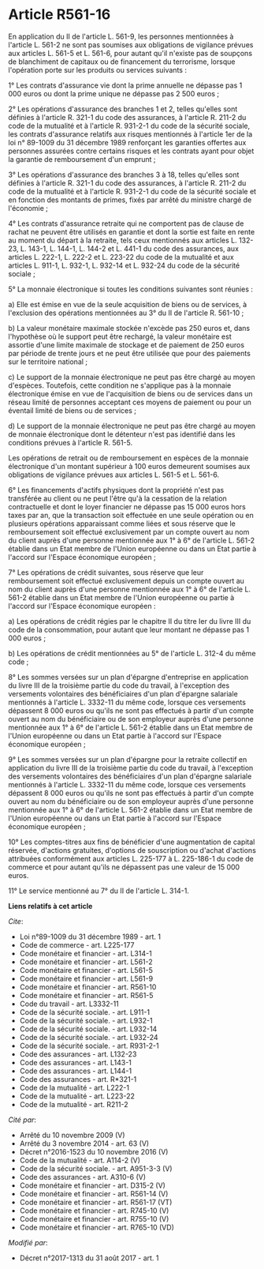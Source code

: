 # Article R561-16

En application du II de l'article L. 561-9, les personnes mentionnées à l'article L. 561-2 ne sont pas soumises aux
obligations de vigilance prévues aux articles L. 561-5 et L. 561-6, pour autant qu'il n'existe pas de soupçons de blanchiment
de capitaux ou de financement du terrorisme, lorsque l'opération porte sur les produits ou services suivants :

1° Les contrats d'assurance vie dont la prime annuelle ne dépasse pas 1 000 euros ou dont la prime unique ne dépasse pas 2
500 euros ;

2° Les opérations d'assurance des branches 1 et 2, telles qu'elles sont définies à l'article R. 321-1 du code des assurances,
à l'article R. 211-2 du code de la mutualité et à l'article R. 931-2-1 du code de la sécurité sociale, les contrats
d'assurance relatifs aux risques mentionnés à l'article 1er de la loi n° 89-1009 du 31 décembre 1989 renforçant les garanties
offertes aux personnes assurées contre certains risques et les contrats ayant pour objet la garantie de remboursement d'un
emprunt ;

3° Les opérations d'assurance des branches 3 à 18, telles qu'elles sont définies à l'article R. 321-1 du code des assurances,
à l'article R. 211-2 du code de la mutualité et à l'article R. 931-2-1 du code de la sécurité sociale et en fonction des
montants de primes, fixés par arrêté du ministre chargé de l'économie ;

4° Les contrats d'assurance retraite qui ne comportent pas de clause de rachat ne peuvent être utilisés en garantie et dont
la sortie est faite en rente au moment du départ à la retraite, tels ceux mentionnés aux articles L. 132-23, L. 143-1, 
L. 144-1, L. 144-2 et L. 441-1 du code des assurances, aux articles L. 222-1, L. 222-2 et L. 223-22 du code de la mutualité
et aux articles L. 911-1, L. 932-1, L. 932-14 et L. 932-24 du code de la sécurité sociale ;

5° La monnaie électronique si toutes les conditions suivantes sont réunies :

a) Elle est émise en vue de la seule acquisition de biens ou de services, à l'exclusion des opérations mentionnées au 3° du
II de l'article R. 561-10 ;

b) La valeur monétaire maximale stockée n'excède pas 250 euros et, dans l'hypothèse où le support peut être rechargé, la
valeur monétaire est assortie d'une limite maximale de stockage et de paiement de 250 euros par période de trente jours et ne
peut être utilisée que pour des paiements sur le territoire national ;

c) Le support de la monnaie électronique ne peut pas être chargé au moyen d'espèces. Toutefois, cette condition ne s'applique
pas à la monnaie électronique émise en vue de l'acquisition de biens ou de services dans un réseau limité de personnes
acceptant ces moyens de paiement ou pour un éventail limité de biens ou de services ;

d) Le support de la monnaie électronique ne peut pas être chargé au moyen de monnaie électronique dont le détenteur n'est pas
identifié dans les conditions prévues à l'article R. 561-5.

Les opérations de retrait ou de remboursement en espèces de la monnaie électronique d'un montant supérieur à 100 euros
demeurent soumises aux obligations de vigilance prévues aux articles L. 561-5 et L. 561-6.

6° Les financements d'actifs physiques dont la propriété n'est pas transférée au client ou ne peut l'être qu'à la cessation
de la relation contractuelle et dont le loyer financier ne dépasse pas 15 000 euros hors taxes par an, que la transaction
soit effectuée en une seule opération ou en plusieurs opérations apparaissant comme liées et sous réserve que le
remboursement soit effectué exclusivement par un compte ouvert au nom du client auprès d'une personne mentionnée aux 1° à 6°
de l'article L. 561-2 établie dans un Etat membre de l'Union européenne ou dans un Etat partie à l'accord sur l'Espace
économique européen ;

7° Les opérations de crédit suivantes, sous réserve que leur remboursement soit effectué exclusivement depuis un compte
ouvert au nom du client auprès d'une personne mentionnée aux 1° à 6° de l'article L. 561-2 établie dans un Etat membre de
l'Union européenne ou partie à l'accord sur l'Espace économique européen :

a) Les opérations de crédit régies par le chapitre II du titre Ier du livre III du code de la consommation, pour autant que
leur montant ne dépasse pas 1 000 euros ;

b) Les opérations de crédit mentionnées au 5° de l'article L. 312-4 du même code ;

8° Les sommes versées sur un plan d'épargne d'entreprise en application du livre III de la troisième partie du code du
travail, à l'exception des versements volontaires des bénéficiaires d'un plan d'épargne salariale mentionnés à l'article L.
3332-11 du même code, lorsque ces versements dépassent 8 000 euros ou qu'ils ne sont pas effectués à partir d'un compte
ouvert au nom du bénéficiaire ou de son employeur auprès d'une personne mentionnée aux 1° à 6° de l'article L. 561-2 établie
dans un Etat membre de l'Union européenne ou dans un Etat partie à l'accord sur l'Espace économique européen ;

9° Les sommes versées sur un plan d'épargne pour la retraite collectif en application du livre III de la troisième partie du
code du travail, à l'exception des versements volontaires des bénéficiaires d'un plan d'épargne salariale mentionnés à
l'article L. 3332-11 du même code, lorsque ces versements dépassent 8 000 euros ou qu'ils ne sont pas effectués à partir d'un
compte ouvert au nom du bénéficiaire ou de son employeur auprès d'une personne mentionnée aux 1° à 6° de l'article L. 561-2
établie dans un Etat membre de l'Union européenne ou dans un Etat partie à l'accord sur l'Espace économique européen ;

10° Les comptes-titres aux fins de bénéficier d'une augmentation de capital réservée, d'actions gratuites, d'options de
souscription ou d'achat d'actions attribuées conformément aux articles L. 225-177 à L. 225-186-1 du code de commerce et pour
autant qu'ils ne dépassent pas une valeur de 15 000 euros.

11° Le service mentionné au 7° du II de l'article L. 314-1.

**Liens relatifs à cet article**

_Cite_:

  - Loi n°89-1009 du 31 décembre 1989 - art. 1
  - Code de commerce - art. L225-177
  - Code monétaire et financier - art. L314-1
  - Code monétaire et financier - art. L561-2
  - Code monétaire et financier - art. L561-5
  - Code monétaire et financier - art. L561-9
  - Code monétaire et financier - art. R561-10
  - Code monétaire et financier - art. R561-5
  - Code du travail - art. L3332-11
  - Code de la sécurité sociale. - art. L911-1
  - Code de la sécurité sociale. - art. L932-1
  - Code de la sécurité sociale. - art. L932-14
  - Code de la sécurité sociale. - art. L932-24
  - Code de la sécurité sociale. - art. R931-2-1
  - Code des assurances - art. L132-23
  - Code des assurances - art. L143-1
  - Code des assurances - art. L144-1
  - Code des assurances - art. R*321-1
  - Code de la mutualité - art. L222-1
  - Code de la mutualité - art. L223-22
  - Code de la mutualité - art. R211-2

_Cité par_:

  - Arrêté du 10 novembre 2009 (V)
  - Arrêté du 3 novembre 2014 - art. 63 (V)
  - Décret n°2016-1523 du 10 novembre 2016 (V)
  - Code de la mutualité - art. A114-2 (V)
  - Code de la sécurité sociale. - art. A951-3-3 (V)
  - Code des assurances - art. A310-6 (V)
  - Code monétaire et financier - art. D315-2 (V)
  - Code monétaire et financier - art. R561-14 (V)
  - Code monétaire et financier - art. R561-17 (VT)
  - Code monétaire et financier - art. R745-10 (V)
  - Code monétaire et financier - art. R755-10 (V)
  - Code monétaire et financier - art. R765-10 (VD)

_Modifié par_:

  - Décret n°2017-1313 du 31 août 2017 - art. 1
